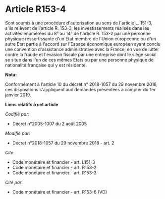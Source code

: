 # Article R153-4

Sont soumis à une procédure d'autorisation au sens de l'article L. 151-3, s'ils relèvent de l'article R. 153-3, les
investissements réalisés dans les activités énumérées du 8° au 14° de l'article R. 153-2 par une personne physique
ressortissante d'un Etat membre de l'Union européenne ou d'un autre Etat partie à l'accord sur l'Espace économique européen
ayant conclu une convention d'assistance administrative avec la France, en vue de lutter contre la fraude et l'évasion
fiscale par une entreprise dont le siège social se situe dans l'un de ces mêmes Etats ou par une personne physique de
nationalité française qui y est résidente.

**Nota:**

Conformément à l'article 10 du décret n° 2018-1057 du 29 novembre 2018, ces dispositions s'appliquent aux demandes présentées
à compter du 1er janvier 2019.

**Liens relatifs à cet article**

_Codifié par_:

  - Décret n°2005-1007 du 2 août 2005

_Modifié par_:

  - Décret n°2018-1057 du 29 novembre 2018 - art. 2

_Cite_:

  - Code monétaire et financier - art. L151-3
  - Code monétaire et financier - art. R153-2
  - Code monétaire et financier - art. R153-3

_Cité par_:

  - Code monétaire et financier - art. R153-6 (VD)
